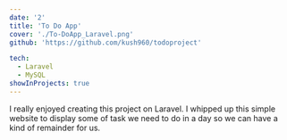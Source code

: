 ```yaml
---
date: '2'
title: 'To Do App'
cover: './To-DoApp_Laravel.png'
github: 'https://github.com/kush960/todoproject'

tech:
  - Laravel
  - MySQL
showInProjects: true
---
```


I really enjoyed creating this project on Laravel. I whipped up this simple website to display some of task we need to do in a day so we can have a kind of remainder for us.
